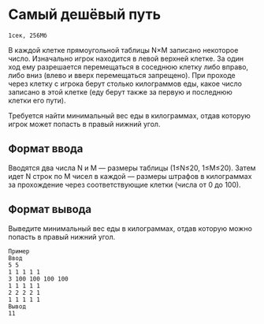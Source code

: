 # Самый дешёвый путь
    1сек, 256Мб

В каждой клетке прямоугольной таблицы N×M записано некоторое число. Изначально игрок находится в левой верхней клетке. За один ход ему разрешается перемещаться в соседнюю клетку либо вправо, либо вниз (влево и вверх перемещаться запрещено). При проходе через клетку с игрока берут столько килограммов еды, какое число записано в этой клетке (еду берут также за первую и последнюю клетки его пути).

Требуется найти минимальный вес еды в килограммах, отдав которую игрок может попасть в правый нижний угол.
## Формат ввода
Вводятся два числа N и M — размеры таблицы (1≤N≤20, 1≤M≤20). Затем идет N строк по M чисел в каждой — размеры штрафов в килограммах за прохождение через соответствующие клетки (числа от 0 до 100).
## Формат вывода
Выведите минимальный вес еды в килограммах, отдав которую можно попасть в правый нижний угол.

    Пример
    Ввод
    5 5
    1 1 1 1 1
    3 100 100 100 100
    1 1 1 1 1
    2 2 2 2 1
    1 1 1 1 1
    Вывод
    11
